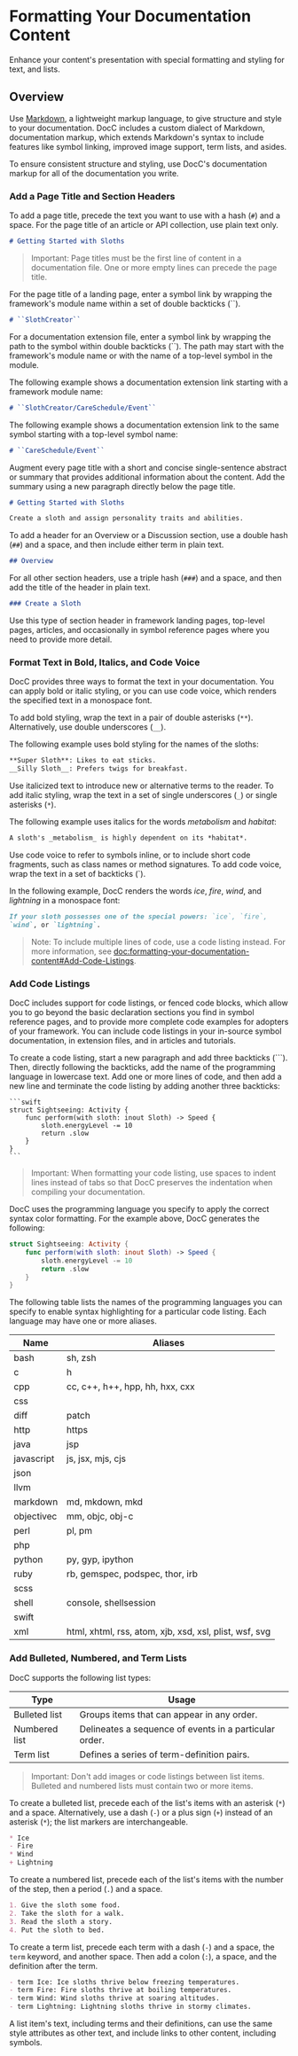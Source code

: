 # Formatting Your Documentation Content

Enhance your content's presentation with special formatting and styling for text, and lists.

## Overview

Use [Markdown](https://daringfireball.net/projects/markdown/syntax), a 
lightweight markup language, to give structure and style to your documentation. 
DocC includes a custom dialect of Markdown, documentation markup, which 
extends Markdown's syntax to include features like symbol linking, improved 
image support, term lists, and asides.

To ensure consistent structure and styling, use DocC's documentation markup for 
all of the documentation you write.

### Add a Page Title and Section Headers

To add a page title, precede the text you want to use with a hash (`#`) and a 
space. For the page title of an article or API collection, use plain text only.

```markdown
# Getting Started with Sloths
```

> Important: Page titles must be the first line of content in a documentation 
file. One or more empty lines can precede the page title.

For the page title of a landing page, enter a symbol link by wrapping the framework's 
module name within a set of double backticks (\`\`).

```markdown
# ``SlothCreator``
```

For a documentation extension file, enter a symbol link by wrapping the path to the symbol 
within double backticks (\`\`). The path may start with the framework's module name
or with the name of a top-level symbol in the module.

The following example shows a documentation extension link starting with a framework module name:

```markdown
# ``SlothCreator/CareSchedule/Event``
```

The following example shows a documentation extension link to the same symbol starting with a top-level symbol name:

```markdown
# ``CareSchedule/Event``
```

Augment every page title with a short and concise single-sentence abstract or 
summary that provides additional information about the content. Add the summary 
using a new paragraph directly below the page title.

```markdown
# Getting Started with Sloths

Create a sloth and assign personality traits and abilities.
```  

To add a header for an Overview or a Discussion section, use a double hash 
(`##`) and a space, and then include either term in plain text.

```markdown
## Overview
```

For all other section headers, use a triple hash (`###`) and a space, and then 
add the title of the header in plain text.

```markdown
### Create a Sloth
```

Use this type of section header in framework landing pages, top-level pages, 
articles, and occasionally in symbol reference pages where you need to 
provide more detail.

### Format Text in Bold, Italics, and Code Voice

DocC provides three ways to format the text in your documentation. You can 
apply bold or italic styling, or you can use code voice, which renders the 
specified text in a monospace font.

To add bold styling, wrap the text in a pair of double asterisks (`**`). 
Alternatively, use double underscores (`__`).

The following example uses bold styling for the names of the sloths:

```markdown
**Super Sloth**: Likes to eat sticks.
__Silly Sloth__: Prefers twigs for breakfast.
```

Use italicized text to introduce new or alternative terms to the reader. To add 
italic styling, wrap the text in a set of single underscores (`_`) or single 
asterisks (`*`).

The following example uses italics for the words _metabolism_ and _habitat_: 

```markdown
A sloth's _metabolism_ is highly dependent on its *habitat*.
```

Use code voice to refer to symbols inline, or to include short code fragments, 
such as class names or method signatures.  To add code voice, wrap the text in 
a set of backticks (\`).

In the following example, DocC renders the words _ice_, _fire_, _wind_, and 
_lightning_ in a monospace font:

```markdown
If your sloth possesses one of the special powers: `ice`, `fire`, 
`wind`, or `lightning`.
```

> Note: To include multiple lines of code, use a code listing instead. For more 
information, see <doc:formatting-your-documentation-content#Add-Code-Listings>.

### Add Code Listings

DocC includes support for code listings, or fenced code blocks, which allow you 
to go beyond the basic declaration sections you find in symbol reference pages, 
and to provide more complete code examples for adopters of your framework. You can 
include code listings in your in-source symbol documentation, in extension 
files, and in articles and tutorials.

To create a code listing, start a new paragraph and add three backticks 
(\`\`\`). Then, directly following the backticks, add the name of the 
programming language in lowercase text. Add one or more lines of code, and then 
add a new line and terminate the code listing by adding another three backticks:

    ```swift
    struct Sightseeing: Activity {
        func perform(with sloth: inout Sloth) -> Speed {
            sloth.energyLevel -= 10
            return .slow
        }
    }
    ```

> Important: When formatting your code listing, use spaces to indent lines 
instead of tabs so that DocC preserves the indentation when compiling your 
documentation.

DocC uses the programming language you specify to apply the correct syntax 
color formatting. For the example above, DocC generates the following:

```swift
struct Sightseeing: Activity {
    func perform(with sloth: inout Sloth) -> Speed {
        sloth.energyLevel -= 10
        return .slow
    }
}
 ```

The following table lists the names of the programming languages you can specify
to enable syntax highlighting for a particular code listing. Each language may
have one or more aliases.

| Name       | Aliases                                                |
| ---------- | ------------------------------------------------------ |
| bash       | sh, zsh                                                |
| c          | h                                                      |
| cpp        | cc, c++, h++, hpp, hh, hxx, cxx                        |
| css        |                                                        |
| diff       | patch                                                  |
| http       | https                                                  |
| java       | jsp                                                    |
| javascript | js, jsx, mjs, cjs                                      |
| json       |                                                        |
| llvm       |                                                        |
| markdown   | md, mkdown, mkd                                        |
| objectivec | mm, objc, obj-c                                        |
| perl       | pl, pm                                                 |
| php        |                                                        |
| python     | py, gyp, ipython                                       |
| ruby       | rb, gemspec, podspec, thor, irb                        |
| scss       |                                                        |
| shell      | console, shellsession                                  |
| swift      |                                                        |
| xml        | html, xhtml, rss, atom, xjb, xsd, xsl, plist, wsf, svg |

### Add Bulleted, Numbered, and Term Lists

DocC supports the following list types:

| Type | Usage |
| --------- | ----------- |
| Bulleted list | Groups items that can appear in any order. |
| Numbered list | Delineates a sequence of events in a particular order. |
| Term list | Defines a series of term-definition pairs. | 

> Important: Don't add images or code listings between list items. Bulleted and 
numbered lists must contain two or more items.

To create a bulleted list, precede each of the list's items with an asterisk (`*`) and a 
space. Alternatively, use a dash (`-`) or a plus sign (`+`) instead of an asterisk (`*`); the list markers are interchangeable.

```markdown
* Ice
- Fire
* Wind
+ Lightning
```

To create a numbered list, precede each of the list's items with the number of the step, then a period (`.`) and a space. 

```markdown
1. Give the sloth some food.
2. Take the sloth for a walk.
3. Read the sloth a story.
4. Put the sloth to bed.
```

To create a term list, precede each term with a dash (`-`) and a 
space, the `term` keyword, and another space. Then add a colon (`:`), a space, and the definition after the term. 

```markdown
- term Ice: Ice sloths thrive below freezing temperatures.
- term Fire: Fire sloths thrive at boiling temperatures.
- term Wind: Wind sloths thrive at soaring altitudes.
- term Lightning: Lightning sloths thrive in stormy climates.
```

A list item's text, including terms and their definitions, can use the same 
style attributes as other text, and include links to other content, including 
symbols.

<!-- Copyright (c) 2021-2023 Apple Inc and the Swift Project authors. All Rights Reserved. -->

